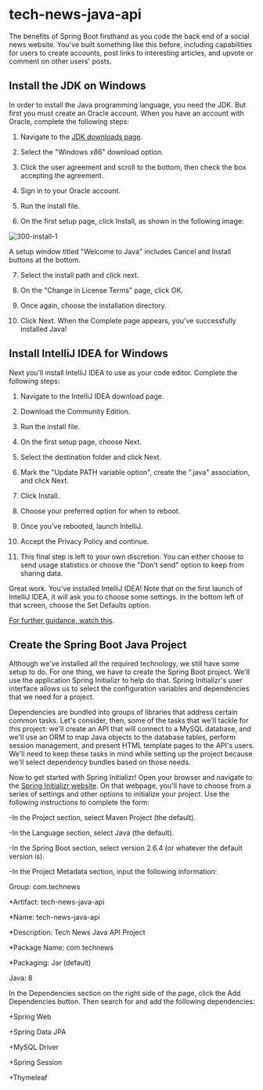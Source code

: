 # tech-news-java-api
The benefits of Spring Boot firsthand as you code the back end of a social news website. You've built something like this before, including capabilities for users to create accounts, post links to interesting articles, and upvote or comment on other users' posts.  

## Install the JDK on Windows
In order to install the Java programming language, you need the JDK. But first you must create an Oracle account. When you have an account with Oracle, complete the following steps:

1. Navigate to the [JDK downloads page](https://www.oracle.com/java/technologies/downloads/#java8).

2. Select the "Windows x86" download option.

3. Click the user agreement and scroll to the bottom, then check the box accepting the agreement.

4. Sign in to your Oracle account.

5. Run the install file.

6. On the first setup page, click Install, as shown in the following image:

![300-install-1](https://github.com/oliverLo78/tech-news-java-api/assets/109435666/9fc05eb1-c02d-43bd-bc0e-5cef881f9337)

A setup window titled "Welcome to Java" includes Cancel and Install buttons at the bottom.

7. Select the install path and click next.

8. On the "Change in License Terms" page, click OK.

9. Once again, choose the installation directory.

10. Click Next. When the Complete page appears, you've successfully installed Java!

## Install IntelliJ IDEA for Windows
Next you’ll install IntelliJ IDEA to use as your code editor. Complete the following steps:

1. Navigate to the IntelliJ IDEA download page.

2. Download the Community Edition.

3. Run the install file.

4. On the first setup page, choose Next.

5. Select the destination folder and click Next.

6. Mark the "Update PATH variable option", create the ".java" association, and click Next.

7. Click Install.

8. Choose your preferred option for when to reboot.

9. Once you've rebooted, launch IntelliJ.

10. Accept the Privacy Policy and continue.

11. This final step is left to your own discretion. You can either choose to send usage statistics or choose the "Don't send" option to keep from sharing data.

Great work. You've installed IntelliJ IDEA! Note that on the first launch of IntelliJ IDEA, it will ask you to choose some settings. In the bottom left of that screen, choose the Set Defaults option.

[For further guidance, watch this](https://www.youtube.com/watch?v=JOc9lVFVQso).

## Create the Spring Boot Java Project
Although we've installed all the required technology, we still have some setup to do. For one thing, we have to create the Spring Boot project. We'll use the application Spring Initializr to help do that. Spring Initializr's user interface allows us to select the configuration variables and dependencies that we need for a project.

Dependencies are bundled into groups of libraries that address certain common tasks. Let's consider, then, some of the tasks that we'll tackle for this project: we'll create an API that will connect to a MySQL database, and we'll use an ORM to map Java objects to the database tables, perform session management, and present HTML template pages to the API's users. We'll need to keep these tasks in mind while setting up the project because we'll select dependency bundles based on those needs.

Now to get started with Spring Initializr! Open your browser and navigate to the [Spring Initializr website](https://start.spring.io/). On that webpage, you'll have to choose from a series of settings and other options to initialize your project. Use the following instructions to complete the form:

  -In the Project section, select Maven Project (the default).

  -In the Language section, select Java (the default).

  -In the Spring Boot section, select version 2.6.4 (or whatever the default version is).

  -In the Project Metadata section, input the following information:

Group: com.technews

  *Artifact: tech-news-java-api

  *Name: tech-news-java-api

  *Description: Tech News Java API Project

  *Package Name: com.technews

  *Packaging: Jar (default)

Java: 8

In the Dependencies section on the right side of the page, click the Add Dependencies button. Then search for and add the following dependencies:

  +Spring Web

  +Spring Data JPA

  +MySQL Driver

  +Spring Session

  +Thymeleaf


